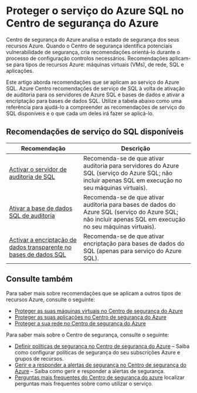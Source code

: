 <properties
   pageTitle="Proteger o serviço do Azure SQL no Centro de segurança do Azure | Microsoft Azure"
   description="Este endereços de documento recomendações no Centro de segurança do Azure que o ajudam a proteger o serviço do Azure SQL e manter-se em conformidade com as políticas de segurança."
   services="security-center"
   documentationCenter="na"
   authors="TerryLanfear"
   manager="MBaldwin"
   editor=""/>

<tags
   ms.service="security-center"
   ms.devlang="na"
   ms.topic="article"
   ms.tgt_pltfrm="na"
   ms.workload="na"
   ms.date="08/04/2016"
   ms.author="terrylan"/>

# <a name="protecting-azure-sql-service-in-azure-security-center"></a>Proteger o serviço do Azure SQL no Centro de segurança do Azure

Centro de segurança do Azure analisa o estado de segurança dos seus recursos Azure. Quando o Centro de segurança identifica potenciais vulnerabilidade de segurança, cria recomendações orientá-lo durante o processo de configuração controlos necessários.  Recomendações aplicam-se para tipos de recursos Azure: máquinas virtuais (VMs), de rede, SQL e aplicações.

Este artigo aborda recomendações que se aplicam ao serviço do Azure SQL.  Azure Centro recomendações de serviço de SQL à volta de ativação de auditoria para os servidores de Azure SQL e bases de dados e ativar a encriptação para bases de dados SQL.  Utilize a tabela abaixo como uma referência para ajudá-lo a compreender as recomendações de serviço do SQL disponíveis e o que cada um deles irá fazer se aplicá-lo.

## <a name="available-sql-service-recommendations"></a>Recomendações de serviço do SQL disponíveis

|Recomendação|Descrição|
|-----|-----|
|[Activar o servidor de auditoria de SQL](security-center-enable-auditing-on-sql-servers.md)|Recomenda-se de que ativar auditoria para servidores do Azure SQL (serviço do Azure SQL; não incluir apenas SQL em execução no seu máquinas virtuais).|
|[Ativar a base de dados SQL de auditoria](security-center-enable-auditing-on-sql-databases.md)|Recomenda-se de que ativar auditoria para bases de dados do Azure SQL (serviço do Azure SQL; não incluir apenas SQL em execução no seu máquinas virtuais).|
|[Activar a encriptação de dados transparente no bases de dados SQL](security-center-enable-transparent-data-encryption.md)|Recomenda-se de que ativar encriptação para bases de dados do SQL (apenas para serviço do Azure SQL).|

## <a name="see-also"></a>Consulte também

Para saber mais sobre recomendações que se aplicam a outros tipos de recursos Azure, consulte o seguinte:

- [Proteger as suas máquinas virtuais no Centro de segurança do Azure](security-center-virtual-machine-recommendations.md)
- [Proteger as suas aplicações no Centro de segurança do Azure](security-center-application-recommendations.md)
- [Proteger a sua rede no Centro de segurança do Azure](security-center-network-recommendations.md)

Para saber mais sobre o Centro de segurança, consulte o seguinte:

- [Definir políticas de segurança no Centro de segurança do Azure](security-center-policies.md) – Saiba como configurar políticas de segurança do seu subscrições Azure e grupos de recursos.
- [Gerir e a responder a alertas de segurança no Centro de segurança do Azure](security-center-managing-and-responding-alerts.md) – Saiba como gerir e responder a alertas de segurança.
- [Perguntas mais frequentes do Centro de segurança do azure](security-center-faq.md) localizar perguntas mais frequentes sobre como utilizar o serviço.
